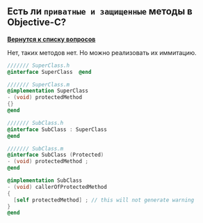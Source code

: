 ## Есть ли `приватные и защищенные` методы в Objective-C?

[**Вернутся к списку вопросов**](https://github.com/Torlopov-Andrey/hh_interview_ios/blob/master/readme.md)

Нет, таких методов нет. Но можно реализовать их иммитацию.

```Objective-C
/////// SuperClass.h
@interface SuperClass  @end

/////// SuperClass.m
@implementation SuperClass
- (void) protectedMethod
{}
@end

/////// SubClass.h
@interface SubClass : SuperClass
@end

/////// SubClass.m
@interface SubClass (Protected)
- (void) protectedMethod ;
@end

@implementation SubClass
- (void) callerOfProtectedMethod
{
  [self protectedMethod] ; // this will not generate warning
}
@end
```
